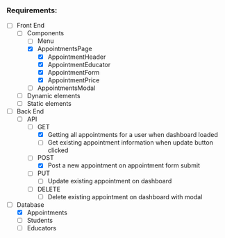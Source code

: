 ### Requirements: 

- [ ] Front End
    - [ ] Components
        - [ ] Menu
        - [X] AppointmentsPage
            - [X] AppointmentHeader
            - [X] AppointmentEducator
            - [X] AppointmentForm
            - [X] AppointmentPrice
        - [ ] AppointmentsModal
    - [ ] Dynamic elements
    - [ ] Static elements

- [ ] Back End
    - [ ] API
        - [ ] GET
            - [X] Getting all appointments for a user when dashboard loaded
            - [ ] Get existing appointment information when update button clicked
        - [ ] POST
            - [X] Post a new appointment on appointment form submit
        - [ ] PUT
            - [ ] Update existing appointment on dashboard 
        - [ ] DELETE
            - [ ] Delete existing appointment on dashboard with modal

- [ ] Database
    - [X] Appointments
    - [ ] Students
    - [ ] Educators
